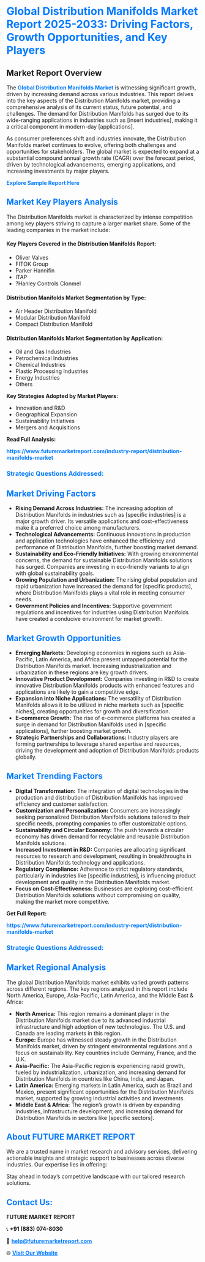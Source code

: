 <h1 style="color: #007BFF;">Global Distribution Manifolds Market Report 2025-2033: Driving Factors, Growth Opportunities, and Key Players</h1>

<section id="overview">
<h2>Market Report Overview</h2>
<p>The <a href="https://www.futuremarketreport.com/industry-report/distribution-manifolds-market" style="color: #007BFF; text-decoration: none;"><strong>Global Distribution Manifolds Market</strong></a> is witnessing significant growth, driven by increasing demand across various industries. This report delves into the key aspects of the Distribution Manifolds market, providing a comprehensive analysis of its current status, future potential, and challenges. The demand for Distribution Manifolds has surged due to its wide-ranging applications in industries such as [insert industries], making it a critical component in modern-day [applications].</p>
<p>As consumer preferences shift and industries innovate, the Distribution Manifolds market continues to evolve, offering both challenges and opportunities for stakeholders. The global market is expected to expand at a substantial compound annual growth rate (CAGR) over the forecast period, driven by technological advancements, emerging applications, and increasing investments by major players.</p>
</section>

<section id="overview">
<p><a href="https://www.futuremarketreport.com/request-sample/reportId=92424" style="color: #007BFF; text-decoration: none;"><strong>Explore Sample Report Here</strong></a></p>
</section>

<section id="key-players">
<h2 style="color: #007BFF;">Market Key Players Analysis</h2>
<p>The Distribution Manifolds market is characterized by intense competition among key players striving to capture a larger market share. Some of the leading companies in the market include:</p>
<h4>Key Players Covered in the Distribution Manifolds Report:</h4>
<ul><li>Oliver Valves</li><li>FITOK Group</li><li>Parker Hannifin</li><li>ITAP</li><li>?Hanley Controls Clonmel</li></ul>
<h4>Distribution Manifolds Market Segmentation by Type:</h4>
<ul><li>Air Header Distribution Manifold</li><li>Modular Distribution Manifold</li><li>Compact Distribution Manifold</li></ul>

<h4>Distribution Manifolds Market Segmentation by Application:</h4>
<ul><li>Oil and Gas Industries</li><li>Petrochemical Industries</li><li>Chemical Industries</li><li>Plastic Processing Industries</li><li>Energy Industries</li><li>Others</li></ul>
<p><strong>Key Strategies Adopted by Market Players:</strong></p>
<ul>
<li>Innovation and R&D</li>
<li>Geographical Expansion</li>
<li>Sustainability Initiatives</li>
<li>Mergers and Acquisitions</li>
</ul>
</section>

<section>
<p><strong>Read Full Analysis: </strong></p><a href="https://www.futuremarketreport.com/industry-report/distribution-manifolds-market" style="color: #007BFF; text-decoration: none;"><strong>https://www.futuremarketreport.com/industry-report/distribution-manifolds-market</strong></a>
<h3 style="color: #007BFF;">Strategic Questions Addressed:</h3>
</section>

<section id="driving-factors">
<h2 style="color: #007BFF;">Market Driving Factors</h2>
<ul>
<li><strong>Rising Demand Across Industries:</strong> The increasing adoption of Distribution Manifolds in industries such as [specific industries] is a major growth driver. Its versatile applications and cost-effectiveness make it a preferred choice among manufacturers.</li>
<li><strong>Technological Advancements:</strong> Continuous innovations in production and application technologies have enhanced the efficiency and performance of Distribution Manifolds, further boosting market demand.</li>
<li><strong>Sustainability and Eco-Friendly Initiatives:</strong> With growing environmental concerns, the demand for sustainable Distribution Manifolds solutions has surged. Companies are investing in eco-friendly variants to align with global sustainability goals.</li>
<li><strong>Growing Population and Urbanization:</strong> The rising global population and rapid urbanization have increased the demand for [specific products], where Distribution Manifolds plays a vital role in meeting consumer needs.</li>
<li><strong>Government Policies and Incentives:</strong> Supportive government regulations and incentives for industries using Distribution Manifolds have created a conducive environment for market growth.</li>
</ul>
</section>

<section id="growth-opportunities">
<h2 style="color: #007BFF;">Market Growth Opportunities</h2>
<ul>
<li><strong>Emerging Markets:</strong> Developing economies in regions such as Asia-Pacific, Latin America, and Africa present untapped potential for the Distribution Manifolds market. Increasing industrialization and urbanization in these regions are key growth drivers.</li>
<li><strong>Innovative Product Development:</strong> Companies investing in R&D to create innovative Distribution Manifolds products with enhanced features and applications are likely to gain a competitive edge.</li>
<li><strong>Expansion into Niche Applications:</strong> The versatility of Distribution Manifolds allows it to be utilized in niche markets such as [specific niches], creating opportunities for growth and diversification.</li>
<li><strong>E-commerce Growth:</strong> The rise of e-commerce platforms has created a surge in demand for Distribution Manifolds used in [specific applications], further boosting market growth.</li>
<li><strong>Strategic Partnerships and Collaborations:</strong> Industry players are forming partnerships to leverage shared expertise and resources, driving the development and adoption of Distribution Manifolds products globally.</li>
</ul>
</section>

<section id="trending-factors">
<h2 style="color: #007BFF;">Market Trending Factors</h2>
<ul>
<li><strong>Digital Transformation:</strong> The integration of digital technologies in the production and distribution of Distribution Manifolds has improved efficiency and customer satisfaction.</li>
<li><strong>Customization and Personalization:</strong> Consumers are increasingly seeking personalized Distribution Manifolds solutions tailored to their specific needs, prompting companies to offer customizable options.</li>
<li><strong>Sustainability and Circular Economy:</strong> The push towards a circular economy has driven demand for recyclable and reusable Distribution Manifolds solutions.</li>
<li><strong>Increased Investment in R&D:</strong> Companies are allocating significant resources to research and development, resulting in breakthroughs in Distribution Manifolds technology and applications.</li>
<li><strong>Regulatory Compliance:</strong> Adherence to strict regulatory standards, particularly in industries like [specific industries], is influencing product development and quality in the Distribution Manifolds market.</li>
<li><strong>Focus on Cost-Effectiveness:</strong> Businesses are exploring cost-efficient Distribution Manifolds solutions without compromising on quality, making the market more competitive.</li>
</ul>
</section>

<section>
<p><strong>Get Full Report: </strong></p><a href="https://www.futuremarketreport.com/industry-report/distribution-manifolds-market" style="color: #007BFF; text-decoration: none;"><strong>https://www.futuremarketreport.com/industry-report/distribution-manifolds-market</strong></a>
<h3 style="color: #007BFF;">Strategic Questions Addressed:</h3>
</section>


<section id="regional-analysis">
<h2 style="color: #007BFF;">Market Regional Analysis</h2>
<p>The global Distribution Manifolds market exhibits varied growth patterns across different regions. The key regions analyzed in this report include North America, Europe, Asia-Pacific, Latin America, and the Middle East & Africa:</p>
<ul>
<li><strong>North America:</strong> This region remains a dominant player in the Distribution Manifolds market due to its advanced industrial infrastructure and high adoption of new technologies. The U.S. and Canada are leading markets in this region.</li>
<li><strong>Europe:</strong> Europe has witnessed steady growth in the Distribution Manifolds market, driven by stringent environmental regulations and a focus on sustainability. Key countries include Germany, France, and the U.K.</li>
<li><strong>Asia-Pacific:</strong> The Asia-Pacific region is experiencing rapid growth, fueled by industrialization, urbanization, and increasing demand for Distribution Manifolds in countries like China, India, and Japan.</li>
<li><strong>Latin America:</strong> Emerging markets in Latin America, such as Brazil and Mexico, present significant opportunities for the Distribution Manifolds market, supported by growing industrial activities and investments.</li>
<li><strong>Middle East & Africa:</strong> The region’s growth is driven by expanding industries, infrastructure development, and increasing demand for Distribution Manifolds in sectors like [specific sectors].</li>
</ul>
</section>

<footer>
<h2 style="color: #007BFF;">About FUTURE MARKET REPORT</h2>
<p>We are a trusted name in market research and advisory services, delivering actionable insights and strategic support to businesses across diverse industries. Our expertise lies in offering:</p>

<p>Stay ahead in today’s competitive landscape with our tailored research solutions.</p>

<h2 style="color: #007BFF;">Contact Us:</h2>
<p><strong>FUTURE MARKET REPORT</strong></p>
<p>📞 <strong>+91 (883) 074-8030</strong></p>
<p>📧 <strong><a href="mailto:help@futuremarketreport.com" style="color: #007BFF;">help@futuremarketreport.com</a></strong></p>
<p>🌐 <strong><a href="https://www.futuremarketreport.com/" style="color: #007BFF;">Visit Our Website</a></strong></p>
</footer>